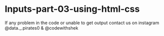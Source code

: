 # Inputs-part-03-using-html-css

If any problem in the code or unable to get output contact us on instagram @data._.pirates0 & @codewithshek
